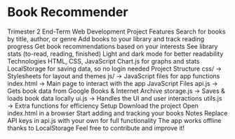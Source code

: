 # Book Recommender
 Trimester 2 End-Term Web Development Project
Features
Search for books by title, author, or genre
Add books to your library and track reading progress
Get book recommendations based on your interests
See library stats (to-read, reading, finished)
Light and dark mode for better readability
Technologies
HTML, CSS, JavaScript
Chart.js for graphs and stats
LocalStorage for saving data, so no login needed
Project Structure
css/ → Stylesheets for layout and themes
js/ → JavaScript files for app functions
index.html → Main page to interact with the app
JavaScript Files
api.js → Gets book data from Google Books & Internet Archive
storage.js → Saves & loads book data locally
ui.js → Handles the UI and user interactions
utils.js → Extra functions for efficiency
Setup
Download the project
Open index.html in a browser
Start adding and tracking your books
Notes
Replace API keys in api.js with your own for full functionality
The app works offline thanks to LocalStorage
Feel free to contribute and improve it!
